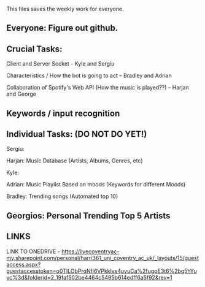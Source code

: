 This files saves the weekly work for everyone.

Everyone: Figure out github.
-----------------------------------------------------------------------------------------------------------------------  
Crucial Tasks: 
-----------------------------------------------------------------------------------------------------------------------  
Client and Server Socket - Kyle  and Sergiu  

Characteristics / How the bot is going to act – Bradley and Adrian 

Collaboration of Spotify's Web API (How the music is played??) – Harjan and George 

Keywords / input recognition 
-----------------------------------------------------------------------------------------------------------------------   
Individual Tasks: (DO NOT DO YET!)
-----------------------------------------------------------------------------------------------------------------------  
Sergiu: 

Harjan: Music Database (Artists, Albums, Genres, etc)

Kyle:

Adrian: Music Playlist Based on moods (Keywords for different Moods)

Bradley: Trending songs (Automated top 10)

Georgios: Personal Trending Top 5 Artists
-----------------------------------------------------------------------------------------------------------------------  
LINKS
-----------------------------------------------------------------------------------------------------------------------  
LINK TO ONEDRIVE - https://livecoventryac-my.sharepoint.com/personal/harri361_uni_coventry_ac_uk/_layouts/15/guestaccess.aspx?guestaccesstoken=o0TlLObPrqNfj6VPkklvs4uvuCa%2fugpE3t6%2bq5hYuvc%3d&folderid=2_19faf502be4464c5495b614edff6a5f92&rev=1
